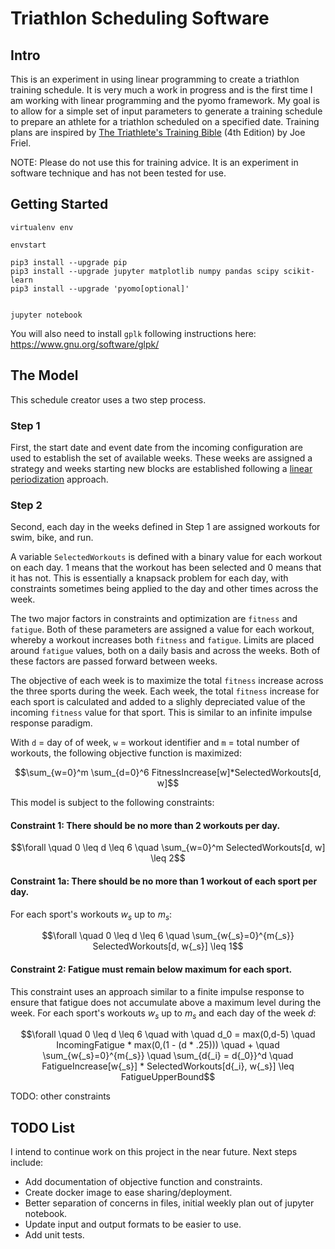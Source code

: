 # Triathlon Scheduling Software

## Intro

This is an experiment in using linear programming to create a triathlon training schedule. It is very much a work in progress and is the first time I am working with linear programming and the pyomo framework. My goal is to allow for a simple set of input parameters to generate a training schedule to prepare an athlete for a triathlon scheduled on a specified date. Training plans are inspired by [The Triathlete's Training Bible](https://www.amazon.com/Triathletes-Training-Bible-Worlds-Comprehensive/dp/1937715442) (4th Edition) by Joe Friel.

NOTE: Please do not use this for training advice. It is an experiment in software technique and has not been tested for use.

## Getting Started

```
virtualenv env

envstart

pip3 install --upgrade pip
pip3 install --upgrade jupyter matplotlib numpy pandas scipy scikit-learn
pip3 install --upgrade 'pyomo[optional]' 


jupyter notebook
```

You will also need to install `gplk` following instructions here: https://www.gnu.org/software/glpk/

## The Model

This schedule creator uses a two step process. 

### Step 1

First, the start date and event date from the incoming configuration are used to establish the set of available weeks. These weeks are assigned a strategy and weeks starting new blocks are established following a [linear periodization](https://en.wikipedia.org/wiki/Sports_periodization) approach.

### Step 2

Second, each day in the weeks defined in Step 1 are assigned workouts for swim, bike, and run.

A variable `SelectedWorkouts` is defined with a binary value for each workout on each day. 1 means that the workout has been selected and 0 means that it has not. This is essentially a knapsack problem for each day, with constraints sometimes being applied to the day and other times across the week.

The two major factors in constraints and optimization are `fitness` and `fatigue`. Both of these parameters are assigned a value for each workout, whereby a workout increases both `fitness` and `fatigue`. Limits are placed around `fatigue` values, both on a daily basis and across the weeks. Both of these factors are passed forward between weeks.

The objective of each week is to maximize the total `fitness` increase across the three sports during the week. Each week, the total `fitness` increase for each sport is calculated and added to a slighly depreciated value of the incoming `fitness` value for that sport. This is similar to an infinite impulse response paradigm.

With `d` = day of of week, `w` = workout identifier and `m` = total number of workouts, the following objective function is maximized:

$$\sum_{w=0}^m \sum_{d=0}^6 FitnessIncrease[w]*SelectedWorkouts[d, w]$$

This model is subject to the following constraints:

#### Constraint 1: There should be no more than 2 workouts per day.

$$\forall \quad 0 \leq d \leq 6 \quad \sum_{w=0}^m SelectedWorkouts[d, w] \leq 2$$

#### Constraint 1a: There should be no more than 1 workout of each sport per day. 

For each sport's workouts $w_s$ up to $m_s$:

$$\forall \quad 0 \leq d \leq 6 \quad \sum_{w{_s}=0}^{m{_s}} SelectedWorkouts[d, w{_s}] \leq 1$$

#### Constraint 2: Fatigue must remain below maximum for each sport.

This constraint uses an approach similar to a finite impulse response to ensure that fatigue does not accumulate above a maximum level during the week. For each sport's workouts $`w_s`$ up to $`m_s`$ and each day of the week $`d`$:

$$\forall \quad 0 \leq d \leq 6 \quad with \quad d_0 = max(0,d-5) \quad IncomingFatigue * max(0,(1 - (d * .25))) \quad + \quad  \sum_{w{_s}=0}^{m{_s}} \quad \sum_{d{_i} = d{_0}}^d \quad FatigueIncrease[w{_s}] * SelectedWorkouts[d{_i}, w{_s}]  \leq FatigueUpperBound$$

TODO: other constraints
 

## TODO List

I intend to continue work on this project in the near future. Next steps include:
* Add documentation of objective function and constraints.
* Create docker image to ease sharing/deployment.
* Better separation of concerns in files, initial weekly plan out of jupyter notebook.
* Update input and output formats to be easier to use.
* Add unit tests.